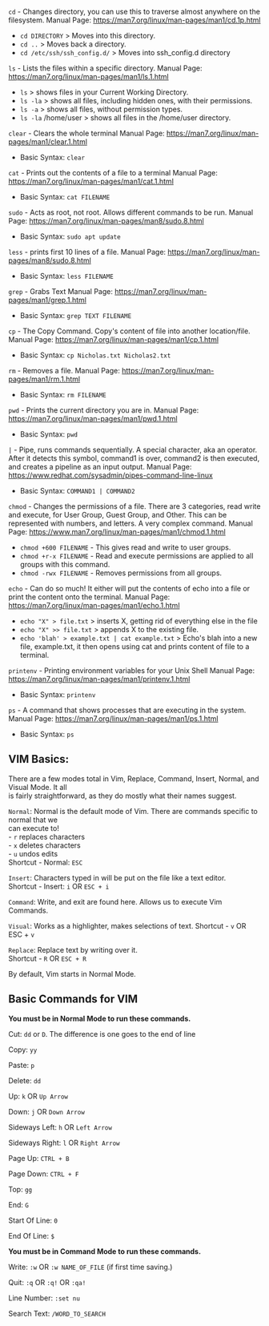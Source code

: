 ``cd``  - Changes directory, you can use this to traverse almost anywhere on the filesystem.
Manual Page: https://man7.org/linux/man-pages/man1/cd.1p.html
- ``cd DIRECTORY`` > Moves into this directory.
- ``cd ..`` > Moves back a directory.
- ``cd /etc/ssh/ssh_config.d/`` > Moves into ssh_config.d directory

``ls`` - Lists the files within a specific directory. 
Manual Page: https://man7.org/linux/man-pages/man1/ls.1.html
- ``ls`` > shows files in your Current Working Directory.
- ``ls -la`` > shows all files, including hidden ones, with their permissions.
- ``ls -a`` > shows all files, without permission types.
- ``ls -la`` /home/user > shows all files in the /home/user directory.

``clear`` - Clears the whole terminal
Manual Page: https://man7.org/linux/man-pages/man1/clear.1.html
- Basic Syntax: ``clear``

``cat`` - Prints out the contents of a file to a terminal
Manual Page: https://man7.org/linux/man-pages/man1/cat.1.html
- Basic Syntax: ``cat FILENAME``

``sudo`` - Acts as root, not root. Allows different commands to be run.
Manual Page: https://man7.org/linux/man-pages/man8/sudo.8.html
- Basic Syntax: ``sudo apt update``

``less`` - prints first 10 lines of a file.
Manual Page: https://man7.org/linux/man-pages/man8/sudo.8.html
- Basic Syntax: ``less FILENAME``

``grep`` - Grabs Text
Manual Page: https://man7.org/linux/man-pages/man1/grep.1.html
- Basic Syntax: ``grep TEXT FILENAME``

``cp`` - The Copy Command. Copy's content of file into another location/file.
Manual Page: https://man7.org/linux/man-pages/man1/cp.1.html
- Basic Syntax:  ``cp Nicholas.txt Nicholas2.txt``

``rm`` - Removes a file.
Manual Page: https://man7.org/linux/man-pages/man1/rm.1.html
- Basic Syntax: ``rm FILENAME``

``pwd`` - Prints the current directory you are in.
Manual Page: https://man7.org/linux/man-pages/man1/pwd.1.html
-  Basic Syntax: ``pwd``

``|`` - Pipe, runs commands sequentially. A special character, aka an operator. After it detects this symbol, command1 is over, command2 is then executed, and creates a pipeline as an input output.
Manual Page: https://www.redhat.com/sysadmin/pipes-command-line-linux
- Basic Syntax:  ``COMMAND1 | COMMAND2 ``

``chmod`` - Changes the permissions of a file. There are 3 categories, read write and execute, for User Group, Guest Group, and Other. This can be represented with numbers, and letters. A very complex command. 
Manual Page: https://www.man7.org/linux/man-pages/man1/chmod.1.html
- ``chmod +600 FILENAME`` - This gives read and write to user groups.
- ``chmod +r-x FILENAME`` - Read and execute permissions are applied to all groups with this command.
- ``chmod -rwx FILENAME`` - Removes permissions from all groups.


``echo`` - Can do so much! It either will put the contents of echo into a file or print the content onto the terminal.
Manual Page: https://man7.org/linux/man-pages/man1/echo.1.html
- ``echo "X" > file.txt`` > inserts X, getting rid of everything else in the file
- ``echo "X" >> file.txt``  > appends X to the existing file.
- ``echo 'blah' > example.txt | cat example.txt`` > Echo's blah into a new file, example.txt, it then opens using cat and prints content of file to a terminal.

``printenv`` - Printing environment variables for your Unix Shell
Manual Page: https://man7.org/linux/man-pages/man1/printenv.1.html
- Basic Syntax: ``printenv``

``ps`` - A command that shows processes that are executing in the system.
Manual Page: https://man7.org/linux/man-pages/man1/ps.1.html
-  Basic Syntax: ``ps``

## VIM Basics:
There are a few modes total in Vim, Replace, Command, Insert, Normal, and Visual Mode. It all  
is fairly straightforward, as they do mostly what their names suggest.  

``Normal``: Normal is the default mode of Vim. There are commands specific to normal that we  
can execute to!  
	- ``r`` replaces characters  
	- ``x`` deletes characters  
	- ``u`` undos edits  
	Shortcut - Normal: ``ESC`` 
 
``Insert``: Characters typed in will be put on the file like a text editor.  
	Shortcut - Insert: ``i`` OR ``ESC + i``  

``Command``: Write, and exit are found here. Allows us to execute Vim Commands.  


``Visual``: Works as a highlighter, makes selections of text. 
	Shortcut - ``v`` OR ESC + ``v``  

``Replace``: Replace text by writing over it.  
	Shortcut - ``R`` OR ``ESC + R `` 

By default, Vim starts in Normal Mode.


## Basic Commands for VIM
**You must be in Normal Mode to run these commands.**

Cut: ``dd`` or ``D``. The difference is one goes to the end of line  

Copy: ``yy``

Paste: ``p`` 

Delete: ``dd`` 

Up: ``k`` OR ``Up Arrow`` 

Down: ``j`` OR ``Down Arrow``  

Sideways Left: ``h`` OR ``Left Arrow`` 

Sideways Right: ``l`` OR ``Right Arrow`` 

Page Up: ``CTRL + B``  

Page Down: ``CTRL + F `` 

Top: ``gg``  

End: ``G``  

Start Of Line: ``0``  

End Of Line: ``$``  

**You must be in Command Mode to run these commands.**

Write: ``:w`` OR ``:w NAME_OF_FILE`` (if first time saving.)  

Quit: ``:q`` OR ``:q!`` OR ``:qa!``  

Line Number: ``:set nu``  

Search Text: ``/WORD_TO_SEARCH``
